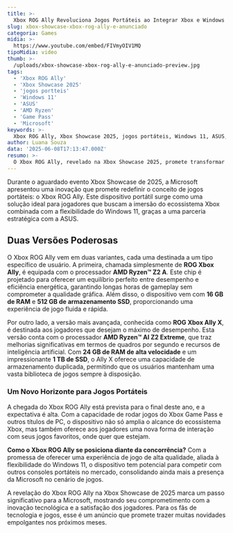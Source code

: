 ```yaml
---
title: >-
  Xbox ROG Ally Revoluciona Jogos Portáteis ao Integrar Xbox e Windows 11
slug: xbox-showcase-xbox-rog-ally-e-anunciado
categoria: Games
midia: >-
  https://www.youtube.com/embed/FIVmyOIV1MQ
tipoMidia: video
thumb: >-
  /uploads/xbox-showcase-xbox-rog-ally-e-anunciado-preview.jpg
tags:
  - 'Xbox ROG Ally'
  - 'Xbox Showcase 2025'
  - 'jogos portteis'
  - 'Windows 11'
  - 'ASUS'
  - 'AMD Ryzen'
  - 'Game Pass'
  - 'Microsoft'
keywords: >-
  Xbox ROG Ally, Xbox Showcase 2025, jogos portáteis, Windows 11, ASUS, AMD Ryzen, Game Pass, Microsoft
author: Luana Souza
data: '2025-06-08T17:13:47.000Z'
resumo: >-
  O Xbox ROG Ally, revelado na Xbox Showcase 2025, promete transformar o mercado de jogos portáteis ao unir o poder do Xbox com a versatilidade do Windows 11, em colaboração com a ASUS.
---
```


Durante o aguardado evento Xbox Showcase de 2025, a Microsoft apresentou uma inovação que promete redefinir o conceito de jogos portáteis: o Xbox ROG Ally. Este dispositivo portátil surge como uma solução ideal para jogadores que buscam a imersão do ecossistema Xbox combinada com a flexibilidade do Windows 11, graças a uma parceria estratégica com a ASUS.

## Duas Versões Poderosas

O Xbox ROG Ally vem em duas variantes, cada uma destinada a um tipo específico de usuário. A primeira, chamada simplesmente de **ROG Xbox Ally**, é equipada com o processador **AMD Ryzen™ Z2 A**. Este chip é projetado para oferecer um equilíbrio perfeito entre desempenho e eficiência energética, garantindo longas horas de gameplay sem comprometer a qualidade gráfica. Além disso, o dispositivo vem com **16 GB de RAM** e **512 GB de armazenamento SSD**, proporcionando uma experiência de jogo fluida e rápida.

Por outro lado, a versão mais avançada, conhecida como **ROG Xbox Ally X**, é destinada aos jogadores que desejam o máximo de desempenho. Esta versão conta com o processador **AMD Ryzen™ AI Z2 Extreme**, que traz melhorias significativas em termos de quadros por segundo e recursos de inteligência artificial. Com **24 GB de RAM de alta velocidade** e um impressionante **1 TB de SSD**, o Ally X oferece uma capacidade de armazenamento duplicada, permitindo que os usuários mantenham uma vasta biblioteca de jogos sempre à disposição.

### Um Novo Horizonte para Jogos Portáteis

A chegada do Xbox ROG Ally está prevista para o final deste ano, e a expectativa é alta. Com a capacidade de rodar jogos do Xbox Game Pass e outros títulos de PC, o dispositivo não só amplia o alcance do ecossistema Xbox, mas também oferece aos jogadores uma nova forma de interação com seus jogos favoritos, onde quer que estejam.

**Como o Xbox ROG Ally se posiciona diante da concorrência?** Com a promessa de oferecer uma experiência de jogo de alta qualidade, aliada à flexibilidade do Windows 11, o dispositivo tem potencial para competir com outros consoles portáteis no mercado, consolidando ainda mais a presença da Microsoft no cenário de jogos.

A revelação do Xbox ROG Ally na Xbox Showcase de 2025 marca um passo significativo para a Microsoft, mostrando seu comprometimento com a inovação tecnológica e a satisfação dos jogadores. Para os fãs de tecnologia e jogos, esse é um anúncio que promete trazer muitas novidades empolgantes nos próximos meses.